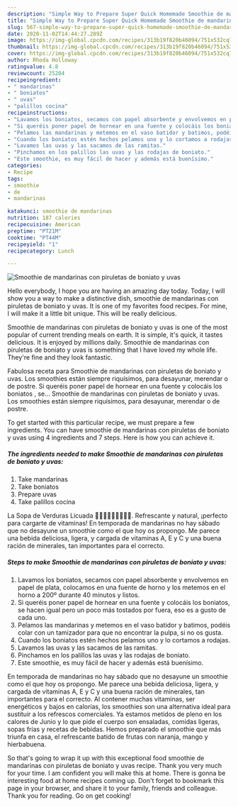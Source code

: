 ```yaml
---
description: "Simple Way to Prepare Super Quick Homemade Smoothie de mandarinas con piruletas de boniato y uvas"
title: "Simple Way to Prepare Super Quick Homemade Smoothie de mandarinas con piruletas de boniato y uvas"
slug: 567-simple-way-to-prepare-super-quick-homemade-smoothie-de-mandarinas-con-piruletas-de-boniato-y-uvas
date: 2020-11-02T14:44:27.289Z
image: https://img-global.cpcdn.com/recipes/313b19f820b46094/751x532cq70/smoothie-de-mandarinas-con-piruletas-de-boniato-y-uvas-foto-principal.jpg
thumbnail: https://img-global.cpcdn.com/recipes/313b19f820b46094/751x532cq70/smoothie-de-mandarinas-con-piruletas-de-boniato-y-uvas-foto-principal.jpg
cover: https://img-global.cpcdn.com/recipes/313b19f820b46094/751x532cq70/smoothie-de-mandarinas-con-piruletas-de-boniato-y-uvas-foto-principal.jpg
author: Rhoda Holloway
ratingvalue: 4.8
reviewcount: 25204
recipeingredient:
- " mandarinas"
- " boniatos"
- " uvas"
- "palillos cocina"
recipeinstructions:
- "Lavamos los boniatos, secamos con papel absorbente y envolvemos en papel de plata, colocamos en una fuente de horno y los metemos en el horno a 200º durante 40 minutos y listos."
- "Si queréis poner papel de hornear en una fuente y colocáis los boniatos, se hacen igual pero un poco más tostados por fuera, eso es a gusto de cada uno."
- "Pelamos las mandarinas y metemos en el vaso batidor y batimos, podéis colar con un tamizador para que no encontrar la pulpa, si no os gusta."
- "Cuando los boniatos estén hechos pelamos uno y lo cortamos a rodajas."
- "Lavamos las uvas y las sacamos de las ramitas."
- "Pinchamos en los palillos las uvas y las rodajas de boniato."
- "Este smoothie, es muy fácil de hacer y además está buenísimo."
categories:
- Recipe
tags:
- smoothie
- de
- mandarinas

katakunci: smoothie de mandarinas 
nutrition: 187 calories
recipecuisine: American
preptime: "PT21M"
cooktime: "PT44M"
recipeyield: "1"
recipecategory: Lunch

---
```



![Smoothie de mandarinas con piruletas de boniato y uvas](https://img-global.cpcdn.com/recipes/313b19f820b46094/751x532cq70/smoothie-de-mandarinas-con-piruletas-de-boniato-y-uvas-foto-principal.jpg)

Hello everybody, I hope you are having an amazing day today. Today, I will show you a way to make a distinctive dish, smoothie de mandarinas con piruletas de boniato y uvas. It is one of my favorites food recipes. For mine, I will make it a little bit unique. This will be really delicious.

Smoothie de mandarinas con piruletas de boniato y uvas is one of the most popular of current trending meals on earth. It is simple, it's quick, it tastes delicious. It is enjoyed by millions daily. Smoothie de mandarinas con piruletas de boniato y uvas is something that I have loved my whole life. They're fine and they look fantastic.

Fabulosa receta para Smoothie de mandarinas con piruletas de boniato y uvas. Los smoothies están siempre riquísimos, para desayunar, merendar o de postre. Si queréis poner papel de hornear en una fuente y colocáis los boniatos , se… Smoothie de mandarinas con piruletas de boniato y uvas. Los smoothies están siempre riquísimos, para desayunar, merendar o de postre.


To get started with this particular recipe, we must prepare a few ingredients. You can have smoothie de mandarinas con piruletas de boniato y uvas using 4 ingredients and 7 steps. Here is how you can achieve it.

<!--inarticleads1-->

##### The ingredients needed to make Smoothie de mandarinas con piruletas de boniato y uvas:

1. Take  mandarinas
1. Take  boniatos
1. Prepare  uvas
1. Take palillos cocina


La Sopa de Verduras Licuada 🥦🍆🥬🌽🥕🥔🥕🍅🥬. Refrescante y natural, ¡perfecto para cargarte de vitaminas! En temporada de mandarinas no hay sábado que no desayune un smoothie como el que hoy os propongo. Me parece una bebida deliciosa, ligera, y cargada de vitaminas A, E y C y una buena ración de minerales, tan importantes para el correcto. 

<!--inarticleads2-->

##### Steps to make Smoothie de mandarinas con piruletas de boniato y uvas:

1. Lavamos los boniatos, secamos con papel absorbente y envolvemos en papel de plata, colocamos en una fuente de horno y los metemos en el horno a 200º durante 40 minutos y listos.
1. Si queréis poner papel de hornear en una fuente y colocáis los boniatos, se hacen igual pero un poco más tostados por fuera, eso es a gusto de cada uno.
1. Pelamos las mandarinas y metemos en el vaso batidor y batimos, podéis colar con un tamizador para que no encontrar la pulpa, si no os gusta.
1. Cuando los boniatos estén hechos pelamos uno y lo cortamos a rodajas.
1. Lavamos las uvas y las sacamos de las ramitas.
1. Pinchamos en los palillos las uvas y las rodajas de boniato.
1. Este smoothie, es muy fácil de hacer y además está buenísimo.


En temporada de mandarinas no hay sábado que no desayune un smoothie como el que hoy os propongo. Me parece una bebida deliciosa, ligera, y cargada de vitaminas A, E y C y una buena ración de minerales, tan importantes para el correcto. Al contener muchas vitaminas, ser energéticos y bajos en calorías, los smoothies son una alternativa ideal para sustituir a los refrescos comerciales. Ya estamos metidos de pleno en los calores de Junio y lo que pide el cuerpo son ensaladas, comidas ligeras, sopas frías y recetas de bebidas. Hemos preparado el smoothie que más triunfa en casa, el refrescante batido de frutas con naranja, mango y hierbabuena. 

So that's going to wrap it up with this exceptional food smoothie de mandarinas con piruletas de boniato y uvas recipe. Thank you very much for your time. I am confident you will make this at home. There is gonna be interesting food at home recipes coming up. Don't forget to bookmark this page in your browser, and share it to your family, friends and colleague. Thank you for reading. Go on get cooking!
